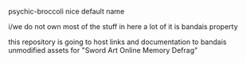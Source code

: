 psychic-broccoli nice default name

i/we do not own most of the stuff in here a lot of it is bandais property

this repository is going to host links and documentation to bandais unmodified assets for "Sword Art Online Memory Defrag"
